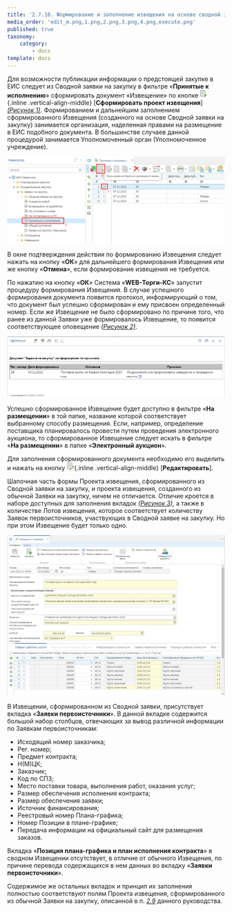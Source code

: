 ```yaml
---
title: '2.7.10. Формирование и заполнение извещения на основе сводной заявки на закупку '
media_order: 'edit_m.png,1.png,2.png,3.png,4.png,execute.png'
published: true
taxonomy:
    category:
        - docs
template: docs
---
```


Для возможности публикации информации о предстоящей закупке в ЕИС следует из Cводной заявки на закупку в фильтре «**Принятые к исполнению**» сформировать документ «Извещение» по кнопке ![](execute.png){.inline .vertical-align-middle} [**Сформировать проект извещения**] *[(Рисунок 1)](#ris-01)*. Формированием и дальнейшим заполнением сформированного Извещения (созданного на основе Сводной заявки на закупку) занимается организация, наделенная правами на размещение в ЕИС подобного документа. В большинстве случаев данной процедурой занимается Уполномоченный орган (Уполномоченное учреждение).

![](1.png?id=ris-01)

В окне подтверждения действия по формированию Извещения следует нажать на кнопку «**ОК**» для дальнейшего формирования Извещения или же кнопку «**Отмена**», если формирование извещения не требуется.

По нажатию на кнопку «**ОК**» Система «**WEB-Торги-КС**» запустит процедуру формирования Извещения. В случае успешного формирования документа  появится протокол, информирующий о том, что документ был успешно сформирован и ему присвоен определенный номер. Если же Извещение не было сформировано по причине того, что ранее из данной Заявки уже формировалось Извещение, то появится соответствующее оповещение *[(Рисунок 2)](#ris-02)*.

![](2.png?id=ris-02)

Успешно сформированное Извещение будет доступно в фильтре «**На размещении**» в той папке, название которой соответствует выбранному способу размещения. Если, например, определение поставщика планировалось провести путем проведения электронного аукциона, то сформированное Извещение следует искать в фильтре «**На размещении**» в папке «**Электронный аукцион**».

Для заполнения сформированного документа необходимо его выделить и нажать на кнопку ![](edit_m.png){.inline .vertical-align-middle} [**Редактировать**].

Шапочная часть формы Проекта извещения, сформированного из Сводной заявки на закупку, и проекта извещения, созданного из обычной Заявки на закупку, ничем не отличается. Отличие кроется в наборе доступных для заполнения вкладок *[(Рисунок 3)](#ris-03)*, а также в количестве Лотов извещения, которое соответствует количеству Заявок первоисточников, участвующих в Сводной заявке на закупку. Но при этом Извещение будет только одно.

![](3.png?id=ris-03)

В Извещении, сформированном из Сводной заявки, присутствует вкладка «**Заявки первоисточники**». В данной вкладке содержится большой набор столбцов, отвечающих за вывод различной информации по Заявкам первоисточникам:
-   Исходящий номер заказчика;
-   Рег. номер;
-   Предмет контракта;
-   Н(М)ЦК;
-   Заказчик;
-   Код по СПЗ;
-   Место поставки товара, выполнения работ, оказания услуг;
-   Размер обеспечения исполнения контракта;
-   Размер обеспечения заявки;
-   Источник финансирования;
-   Реестровый номер Плана-графика;
-   Номер Позиции в плане-графике;
-   Передача информации на официальный сайт для размещения заказов.

Вкладка «**Позиция плана-графика и план исполнения контракта**» в сводном Извещении отсутствует, в отличие от обычного Извещения, по причине перевода содержащихся в нем данных во вкладку «**Заявки первоисточники**».

Содержимое же остальных вкладок и принцип их заполнения полностью соответствуют полям Проекта извещения, сформированного из обычной Заявки на закупку, описанной в п. [*2.9*](/complex-operations/razmeshenie-gosudarstvennogo-zakaza) данного руководства. 